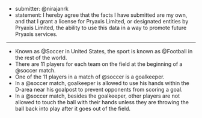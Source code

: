 * submitter: @nirajanrk
* statement: I hereby agree that the facts I have submitted are my own, and that I grant a license for Pryaxis Limited, or designated entities by Pryaxis Limited, the ability to use this data in a way to promote future Pryaxis services.
----
* Known as @Soccer in United States, the sport is known as @Football in the rest of the world.
* There are 11 players for each team on the field at the beginning of a @soccer match.
* One of the 11 players in a match of @soccer is a goalkeeper.
* In a @soccer match, goalkeeper is allowed to use his hands within the D-area near his goalpost to prevent opponents from scoring a goal.
* In a @soccer match, besides the goalkeeper, other players are not allowed to touch the ball with their hands unless they are throwing the ball back into play after it goes out of the field.
